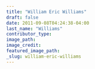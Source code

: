 ```yaml
---
title: "William Eric Williams"
draft: false
date: 2011-09-08T04:24:38-04:00
last_name: "Williams"
contributor_type:
image_path:
image_credit:
featured_image_path:
_slug: william-eric-williams
---
```

